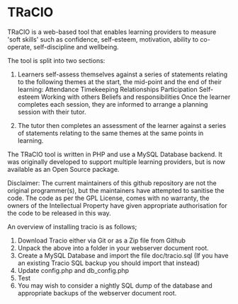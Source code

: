 TRaCIO
======
TRaCIO is a web-based tool that enables learning providers to measure 'soft skills' such as confidence, self-esteem, motivation, ability to co-operate, self-discipline and wellbeing.

The tool is split into two sections:

1. Learners self-assess themselves against a series of statements relating to the following themes at the start, the mid-point and the end of their learning:
Attendance
Timekeeping
Relationships
Participation
Self-esteem
Working with others
Beliefs and responsibilities
Once the learner completes each session, they are informed to arrange a planning session with their tutor.

2. The tutor then completes an assessment of the learner against a series of statements relating to the same themes at the same points in learning.

The TRaCIO tool is written in PHP and use a MySQL Database backend.  It was originally developed to support multiple learning providers, but is now available as an Open Source package.

Disclaimer: The current maintainers of this github repository are not the original programmer(s), but the maintainers have attempted to sanitise the code.   The code as per the GPL License, comes with no warranty, the owners of the Intellectual Property have given appropriate authorisation for the code to be released in this way.

An overview of installing tracio is as follows;

1. Download Tracio either via Git or as a Zip file from Github
2. Unpack the above into a folder in your webserver document root.
3. Create a MySQL Database and import the file doc/tracio.sql (If you have an existing Tracio SQL backup you should import that instead)
4. Update config.php and db_config.php
5. Test
6. You may wish to consider a nightly SQL dump of the database and appropriate backups of the webserver document root.

